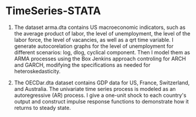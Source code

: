 # TimeSeries-STATA
1. The dataset arma.dta contains US macroeconomic indicators, such as the average product of labor, the level of unemployment, the level of the labor force, the level of vacancies, as well as a qrt time variable. I generate autocorelation graphs for the level of unemployment for different scenarios: log, dlog, cyclical component. Then I model them as ARMA processes using
the Box Jenkins approach controling for ARCH and GARCH, modifying the specifications as needed for heteroskedasticity.

2. The OECDar.dta dataset contains GDP data for US, France, Switzerland, and Australia. The univariate time series process is modeled as an autoregressive (AR) process. I give a one-unit shock to each country's output and construct impulse response functions to demonstrate how it returns to steady state.
